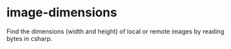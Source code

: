 # image-dimensions
Find the dimensions (width and height) of local or remote images by reading bytes in csharp.
